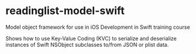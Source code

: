 # readinglist-model-swift
Model object framework for use in iOS Development in Swift training course

Shows how to use Key-Value Coding (KVC) to serialize and deserialize instances of Swift NSObject subclasses to/from JSON or plist data.
